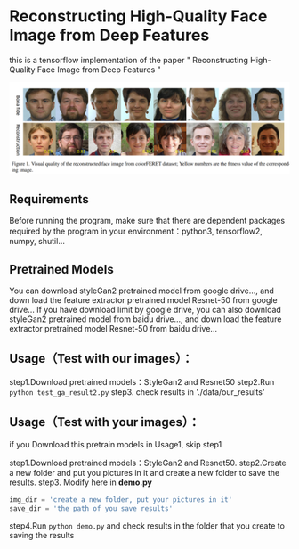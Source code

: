 # Reconstructing High-Quality Face Image from Deep Features

this is a tensorflow implementation of the paper " Reconstructing High-Quality Face Image from Deep Features "

<img src="https://github.com/charlesLucky/auto_decoder_encoder_tf_2/blob/main/data/reconstruction.png" >


## Requirements
Before running the program, make sure that there are dependent packages required by the program in your environment：python3, tensorflow2, numpy, shutil...



## Pretrained Models
You can download styleGan2 pretrained model from google drive..., and down load the feature extractor pretrained model Resnet-50 from google drive...
If you have download limit by google drive, you can also download styleGan2 pretrained model from baidu drive..., and down load the feature extractor pretrained model Resnet-50 from baidu drive...


##  Usage（Test with our images）：
step1.Download pretrained models：StyleGan2 and Resnet50
step2.Run `python test_ga_result2.py`
step3. check results in './data/our_results'


##  Usage（Test with your images）：
if you Download this pretrain models in Usage1, skip step1

step1.Download pretrained models：StyleGan2 and Resnet50.
step2.Create a new folder and put you pictures in it and create a new folder to save the results.
step3. Modify here in **demo.py**
```python
img_dir = 'create a new folder, put your pictures in it'
save_dir = 'the path of you save results'
```
step4.Run `python demo.py` and check results in the folder that you create to saving the results
